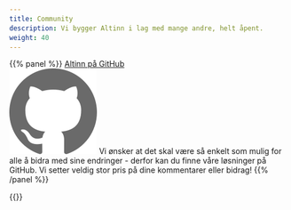 ```yaml
---
title: Community
description: Vi bygger Altinn i lag med mange andre, helt åpent.
weight: 40
---
```


{{% panel %}}
<a href="https://github.com/altinn/altinn-studio" class="a-linkFeatured">
    Altinn på GitHub
</a><br>
<img class="float-right" src="/images/github.svg" alt="GitHub logo">
Vi ønsker at det skal være så enkelt som mulig for alle å bidra med sine endringer - derfor kan du finne våre løsninger på GitHub.
Vi setter veldig stor pris på dine kommentarer eller bidrag!
{{% /panel %}}


{{<children>}}